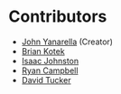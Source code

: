 # Contributors

* [John Yanarella](http://codecatalyst.com/) (Creator)
* [Brian Kotek](http://www.briankotek.com/)
* [Isaac Johnston](http://superstruct.co/)
* [Ryan Campbell](http://www.ryancampbell.com/)
* [David Tucker](http://www.davidtucker.net/)
